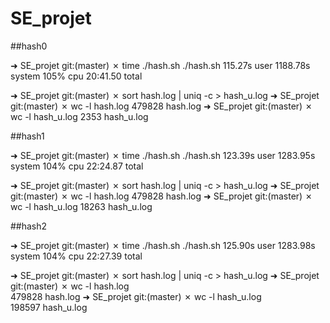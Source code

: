 # SE_projet

##hash0

➜  SE_projet git:(master) ✗ time ./hash.sh
./hash.sh  115.27s user 1188.78s system 105% cpu 20:41.50 total

➜  SE_projet git:(master) ✗ sort hash.log | uniq -c > hash_u.log
➜  SE_projet git:(master) ✗ wc -l hash.log
479828 hash.log
➜  SE_projet git:(master) ✗ wc -l hash_u.log
2353 hash_u.log


##hash1

➜  SE_projet git:(master) ✗ time ./hash.sh
./hash.sh  123.39s user 1283.95s system 104% cpu 22:24.87 total

➜  SE_projet git:(master) ✗ sort hash.log | uniq -c > hash_u.log
➜  SE_projet git:(master) ✗ wc -l hash.log
479828 hash.log
➜  SE_projet git:(master) ✗ wc -l hash_u.log
18263 hash_u.log

##hash2

➜  SE_projet git:(master) ✗ time ./hash.sh
./hash.sh  125.90s user 1283.98s system 104% cpu 22:27.39 total

➜  SE_projet git:(master) ✗ sort hash.log | uniq -c > hash_u.log
➜  SE_projet git:(master) ✗ wc -l hash.log                      
479828 hash.log
➜  SE_projet git:(master) ✗ wc -l hash_u.log                    
198597 hash_u.log
